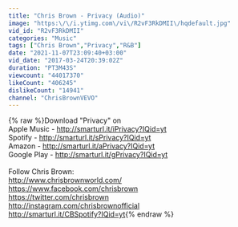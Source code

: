 ```yaml
---
title: "Chris Brown - Privacy (Audio)"
image: "https:\/\/i.ytimg.com\/vi\/R2vF3RkDMII\/hqdefault.jpg"
vid_id: "R2vF3RkDMII"
categories: "Music"
tags: ["Chris Brown","Privacy","R&B"]
date: "2021-11-07T23:09:40+03:00"
vid_date: "2017-03-24T20:39:02Z"
duration: "PT3M43S"
viewcount: "44017370"
likeCount: "406245"
dislikeCount: "14941"
channel: "ChrisBrownVEVO"
---
```

{% raw %}Download &quot;Privacy&quot; on <br />Apple Music - <a rel="nofollow" target="blank" href="http://smarturl.it/iPrivacy?IQid=yt">http://smarturl.it/iPrivacy?IQid=yt</a><br />Spotify - <a rel="nofollow" target="blank" href="http://smarturl.it/sPrivacy?IQid=yt">http://smarturl.it/sPrivacy?IQid=yt</a><br />Amazon - <a rel="nofollow" target="blank" href="http://smarturl.it/aPrivacy?IQid=yt">http://smarturl.it/aPrivacy?IQid=yt</a><br />Google Play - <a rel="nofollow" target="blank" href="http://smarturl.it/gPrivacy?IQid=yt">http://smarturl.it/gPrivacy?IQid=yt</a><br /><br />Follow Chris Brown: <br /><a rel="nofollow" target="blank" href="http://www.chrisbrownworld.com/">http://www.chrisbrownworld.com/</a> <br /><a rel="nofollow" target="blank" href="https://www.facebook.com/chrisbrown">https://www.facebook.com/chrisbrown</a> <br /><a rel="nofollow" target="blank" href="https://twitter.com/chrisbrown">https://twitter.com/chrisbrown</a> <br /><a rel="nofollow" target="blank" href="http://instagram.com/chrisbrownofficial">http://instagram.com/chrisbrownofficial</a> <br /><a rel="nofollow" target="blank" href="http://smarturl.it/CBSpotify?IQid=yt">http://smarturl.it/CBSpotify?IQid=yt</a>{% endraw %}
